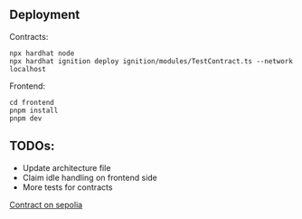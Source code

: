 ## Deployment

Contracts:

```
npx hardhat node
npx hardhat ignition deploy ignition/modules/TestContract.ts --network localhost
```

Frontend:

```
cd frontend
pnpm install
pnpm dev
```

## TODOs:

-   Update architecture file
-   Claim idle handling on frontend side
-   More tests for contracts

[Contract on sepolia](https://sepolia.etherscan.io/address/0x0058F477eF9c4d4EE3992078ec8cFe2Dd8a7dE3f#code)

